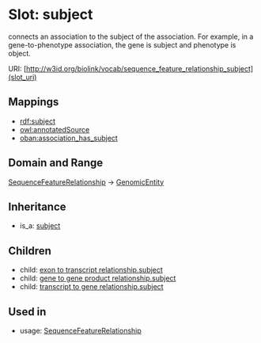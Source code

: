 # Slot: subject


connects an association to the subject of the association. For example, in a gene-to-phenotype association, the gene is subject and phenotype is object.

URI: [http://w3id.org/biolink/vocab/sequence_feature_relationship_subject](slot_uri)
## Mappings

 * [rdf:subject](http://purl.obolibrary.org/obo/rdf_subject)
 * [owl:annotatedSource](http://purl.obolibrary.org/obo/owl_annotatedSource)
 * [oban:association_has_subject](http://purl.obolibrary.org/obo/oban_association_has_subject)
## Domain and Range

[SequenceFeatureRelationship](SequenceFeatureRelationship.md) -> [GenomicEntity](GenomicEntity.md)
## Inheritance

 *  is_a: [subject](subject.md)
## Children

 *  child: [exon to transcript relationship.subject](exon_to_transcript_relationship_subject.md)
 *  child: [gene to gene product relationship.subject](gene_to_gene_product_relationship_subject.md)
 *  child: [transcript to gene relationship.subject](transcript_to_gene_relationship_subject.md)
## Used in

 *  usage: [SequenceFeatureRelationship](SequenceFeatureRelationship.md)
